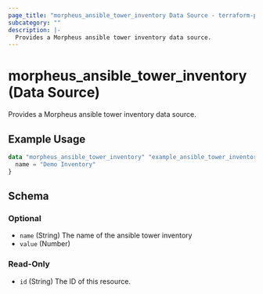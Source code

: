 ```yaml
---
page_title: "morpheus_ansible_tower_inventory Data Source - terraform-provider-morpheus"
subcategory: ""
description: |-
  Provides a Morpheus ansible tower inventory data source.
---
```


# morpheus_ansible_tower_inventory (Data Source)

Provides a Morpheus ansible tower inventory data source.

## Example Usage

```terraform
data "morpheus_ansible_tower_inventory" "example_ansible_tower_inventory" {
  name = "Demo Inventory"
}
```

<!-- schema generated by tfplugindocs -->
## Schema

### Optional

- `name` (String) The name of the ansible tower inventory
- `value` (Number)

### Read-Only

- `id` (String) The ID of this resource.